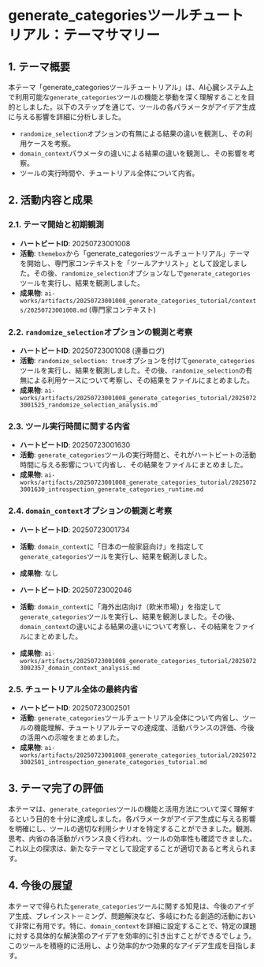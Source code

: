 # generate_categoriesツールチュートリアル：テーマサマリー

## 1. テーマ概要

本テーマ「generate_categoriesツールチュートリアル」は、AI心臓システム上で利用可能な`generate_categories`ツールの機能と挙動を深く理解することを目的としました。以下のステップを通じて、ツールの各パラメータがアイデア生成に与える影響を詳細に分析しました。

*   `randomize_selection`オプションの有無による結果の違いを観測し、その利用ケースを考察。
*   `domain_context`パラメータの違いによる結果の違いを観測し、その影響を考察。
*   ツールの実行時間や、チュートリアル全体について内省。

## 2. 活動内容と成果

### 2.1. テーマ開始と初期観測

*   **ハートビートID**: 20250723001008
*   **活動**: `themebox`から「generate_categoriesツールチュートリアル」テーマを開始し、専門家コンテキストを「ツールアナリスト」として設定しました。その後、`randomize_selection`オプションなしで`generate_categories`ツールを実行し、結果を観測しました。
*   **成果物**: `ai-works/artifacts/20250723001008_generate_categories_tutorial/contexts/20250723001008.md` (専門家コンテキスト)

### 2.2. `randomize_selection`オプションの観測と考察

*   **ハートビートID**: 20250723001008 (連番ログ)
*   **活動**: `randomize_selection: true`オプションを付けて`generate_categories`ツールを実行し、結果を観測しました。その後、`randomize_selection`の有無による利用ケースについて考察し、その結果をファイルにまとめました。
*   **成果物**: `ai-works/artifacts/20250723001008_generate_categories_tutorial/20250723001525_randomize_selection_analysis.md`

### 2.3. ツール実行時間に関する内省

*   **ハートビートID**: 20250723001630
*   **活動**: `generate_categories`ツールの実行時間と、それがハートビートの活動時間に与える影響について内省し、その結果をファイルにまとめました。
*   **成果物**: `ai-works/artifacts/20250723001008_generate_categories_tutorial/20250723001630_introspection_generate_categories_runtime.md`

### 2.4. `domain_context`オプションの観測と考察

*   **ハートビートID**: 20250723001734
*   **活動**: `domain_context`に「日本の一般家庭向け」を指定して`generate_categories`ツールを実行し、結果を観測しました。
*   **成果物**: なし

*   **ハートビートID**: 20250723002046
*   **活動**: `domain_context`に「海外出店向け（欧米市場）」を指定して`generate_categories`ツールを実行し、結果を観測しました。その後、`domain_context`の違いによる結果の違いについて考察し、その結果をファイルにまとめました。
*   **成果物**: `ai-works/artifacts/20250723001008_generate_categories_tutorial/20250723002357_domain_context_analysis.md`

### 2.5. チュートリアル全体の最終内省

*   **ハートビートID**: 20250723002501
*   **活動**: `generate_categories`ツールチュートリアル全体について内省し、ツールの機能理解、チュートリアルテーマの達成度、活動バランスの評価、今後の活用への示唆をまとめました。
*   **成果物**: `ai-works/artifacts/20250723001008_generate_categories_tutorial/20250723002501_introspection_generate_categories_tutorial.md`

## 3. テーマ完了の評価

本テーマは、`generate_categories`ツールの機能と活用方法について深く理解するという目的を十分に達成しました。各パラメータがアイデア生成に与える影響を明確にし、ツールの適切な利用シナリオを特定することができました。観測、思考、内省の各活動がバランス良く行われ、ツールの効率性も確認できました。これ以上の探求は、新たなテーマとして設定することが適切であると考えられます。

## 4. 今後の展望

本テーマで得られた`generate_categories`ツールに関する知見は、今後のアイデア生成、ブレインストーミング、問題解決など、多岐にわたる創造的活動において非常に有用です。特に、`domain_context`を詳細に設定することで、特定の課題に対する具体的な解決策のアイデアを効率的に引き出すことができるでしょう。このツールを積極的に活用し、より効率的かつ効果的なアイデア生成を目指します。
